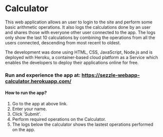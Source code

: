 # Calculator

This web application allows an user to login to the site and perform some basic arithmetic operations. It also logs the calculations done by an user and shares those with everyone other user connected to the app. The logs only show the last 10 calculations by combining the operations from all the users connected, descending from most recent to oldest. 

The development was done using HTML, CSS, JavaScript, Node.js and is deployed with Heroku, a container-based cloud platform as a Service which enables the developers to deploy their applications online for free.

### Run and experience the app at: https://sezzle-webapp-calculator.herokuapp.com/

#### How to run the app?

  1. Go to the app at above link.
  2. Enter your name.
  3. Click 'Submit'.
  4. Perform required operations on the Calculator.
  5. The logs below the calculator shows the lastest operations performed on the app.
